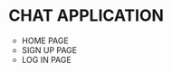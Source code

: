 <h1>CHAT APPLICATION</h1>
<ul type="circle">
<li>HOME PAGE</li>
<li>SIGN UP PAGE</li>
<li>LOG IN PAGE</li>
</ul>
